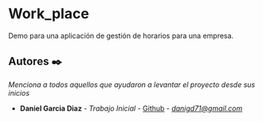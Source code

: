 # Work_place
Demo para una aplicación de gestión de horarios para una empresa.


## Autores ✒️

_Menciona a todos aquellos que ayudaron a levantar el proyecto desde sus inicios_

* **Daniel Garcia Diaz** - *Trabajo Inicial* - [Github](https://github.com/Daniel160490) - *danigd71@gmail.com*
